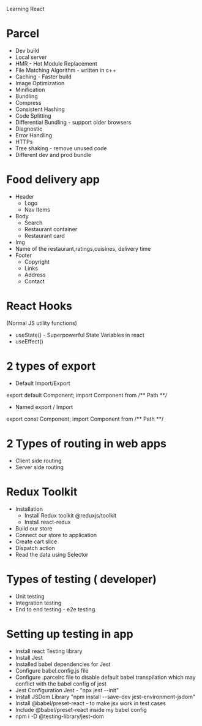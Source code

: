 Learning React

# Parcel
- Dev build
- Local server
- HMR - Hot Module Replacement
- File Matching Algorithm - written in c++
- Caching - Faster build
- Image Optimization
- Minification
- Bundling
- Compress
- Consistent Hashing
- Code Splitting
- Differential Bundling - support older browsers
- Diagnostic
- Error Handling
- HTTPs
- Tree shaking - remove unused code
- Different dev and prod bundle

# Food delivery app
- Header
    - Logo
    - Nav Items
- Body
    - Search
    - Restaurant container
    - Restaurant card
- Img
- Name of the restaurant,ratings,cuisines, delivery time
- Footer
    - Copyright
    - Links
    - Address
    - Contact


# React Hooks
(Normal JS utility functions)

- useState() - Superpowerful State Variables in react
- useEffect()


# 2 types of export

- Default Import/Export

export default Component;
import Component from /** Path **/

- Named export / Import

export const Component;
import Component from /** Path **/

# 2 Types of routing in web apps
- Client side routing
- Server side routing

# Redux Toolkit
- Installation
    - Install Redux toolkit @reduxjs/toolkit
    - Install react-redux
- Build our store
- Connect our store to application
- Create cart slice
- Dispatch action
- Read the data using Selector

# Types of testing ( developer)
- Unit testing
- Integration testing
- End to end testing - e2e testing


# Setting up testing in app
- Install react Testing library
- Install Jest
- Installed babel dependencies for Jest
- Configure babel.config.js file
- Configure .parcelrc file to disable default babel transpilation which may conflict with the babel config of jest
- Jest Configuration Jest - "npx jest --init"
- Install JSDom Library "npm install --save-dev jest-environment-jsdom"
- Install @babel/preset-react - to make jsx work in test cases
- Include @babel/preset-react inside my babel config
- npm i -D @testing-library/jest-dom


